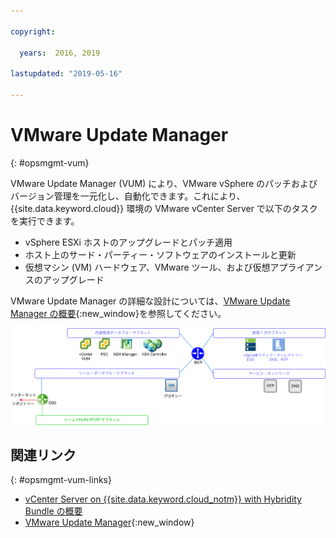 ```yaml
---

copyright:

  years:  2016, 2019

lastupdated: "2019-05-16"

---
```


# VMware Update Manager
{: #opsmgmt-vum}

VMware Update Manager (VUM) により、VMware vSphere のパッチおよびバージョン管理を一元化し、自動化できます。これにより、{{site.data.keyword.cloud}} 環境の VMware vCenter Server で以下のタスクを実行できます。
* vSphere ESXi ホストのアップグレードとパッチ適用
* ホスト上のサード・パーティー・ソフトウェアのインストールと更新
* 仮想マシン (VM) ハードウェア、VMware ツール、および仮想アプライアンスのアップグレード

VMware Update Manager の詳細な設計については、[VMware Update Manager の概要](https://cloud.ibm.com/docs/services/vmwaresolutions/archiref/vum/vum-intro.html#vmware-update-manager-introduction){:new_window}を参照してください。

![ネットワーク図](../../images/opsmgmt-vumnw.svg "ネットワーク図")

## 関連リンク
{: #opsmgmt-vum-links}

* [vCenter Server on {{site.data.keyword.cloud_notm}} with Hybridity Bundle の概要](/docs/services/vmwaresolutions/archiref/vcs?topic=vmware-solutions-vcs-hybridity-intro)
* [VMware Update Manager](https://docs.vmware.com/en/VMware-vSphere/6.5/com.vmware.vsphere.update_manager.doc/GUID-F7191592-048B-40C7-A610-CFEE6A790AB0.html){:new_window}
